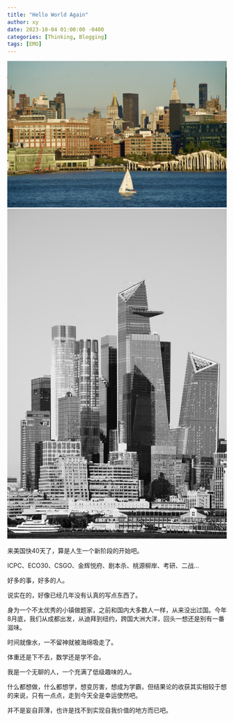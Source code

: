 ```yaml
---
title: "Hello World Again"
author: xy
date: 2023-10-04 01:00:00 -0400
categories: [Thinking, Blogging]
tags: [EMO]
---
```

![Manhattan-1](https://raw.githubusercontent.com/XinghanYin/XinghanYin.github.io/main/images/3BA29434-2205-4683-B2A9-DDFEE869729F_1_105_c.jpeg)
![Manhattan-2](https://raw.githubusercontent.com/XinghanYin/XinghanYin.github.io/main/images/E6A80C0C-C137-41FE-83E5-33FDB89F7B88_1_105_c.jpeg)


来美国快40天了，算是人生一个新阶段的开始吧。

ICPC、ECO30、CSGO、金辉悦府、剧本杀、桃源柳岸、考研、二战...

好多的事，好多的人。

说实在的，好像已经几年没有认真的写点东西了。

身为一个不太优秀的小镇做题家，之前和国内大多数人一样，从来没出过国。今年8月底，我们从成都出发，从迪拜到纽约，跨国大洲大洋，回头一想还是别有一番滋味。


时间就像水，一不留神就被海绵吸走了。

体重还是下不去，数学还是学不会。

我是一个无聊的人，一个充满了低级趣味的人。

什么都想做，什么都想学，想变厉害，想成为学霸，但结果论的收获其实相较于想的来说，只有一点点，走到今天全是幸运使然吧。

并不是妄自菲薄，也许是找不到实现自我价值的地方而已吧。





